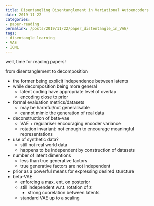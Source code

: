```yaml
---
title: Disentangling Disentanglement in Variational Autoencoders
date: 2019-11-22
categories:
- paper-reading
permalink: /posts/2019/11/22/paper_distentangle_in_VAE/
tags:
- disentangle learning
- VAE
- ICML
---
```


well, time for reading papers!

from disentanglement to decomposition
- the former being explicit independence between latents
- while decomposition being more general
    - latent coding have appropriate level of overlap
    - encoding close to prior
- formal evaluation metrics/datasets
    - may be harmful/not generalisable
    - cannot mimic the generation of real data
- deconstruction of beta-vae
    - VAE + regulariser encouraging encoder variance
    - rotation invariant: not enough to encourage meaningful representations
- use of synthetic data?
    - still not real world data
    - happens to be independent by construction of datasets
- number of latent dimentions
    - less than true generative factors
    - true generative factors are not independent
- prior as a powerful means for expressing desired sturcture
- beta-VAE
    - enforcing a max. ent. on posterior
    - still independent w.r.t. rotation of z
        - strong coorelation between latents
    - standard VAE up to a scaling
